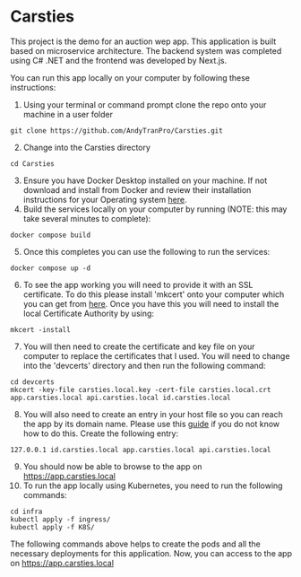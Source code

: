 # Carsties

This project is the demo for an auction wep app. This application is built based on microservice architecture. The backend system was completed using C# .NET and the frontend was developed by Next.js.

You can run this app locally on your computer by following these instructions:

1. Using your terminal or command prompt clone the repo onto your machine in a user folder 

```
git clone https://github.com/AndyTranPro/Carsties.git
```
2. Change into the Carsties directory
```
cd Carsties
```
3. Ensure you have Docker Desktop installed on your machine.  If not download and install from Docker and review their installation instructions for your Operating system [here](https://docs.docker.com/desktop/).
4. Build the services locally on your computer by running (NOTE: this may take several minutes to complete):
```
docker compose build
```
5. Once this completes you can use the following to run the services:
```
docker compose up -d
```
6. To see the app working you will need to provide it with an SSL certificate.   To do this please install 'mkcert' onto your computer which you can get from [here](https://github.com/FiloSottile/mkcert).  Once you have this you will need to install the local Certificate Authority by using:
```
mkcert -install
```
7. You will then need to create the certificate and key file on your computer to replace the certificates that I used.   You will need to change into the 'devcerts' directory and then run the following command:
```
cd devcerts
mkcert -key-file carsties.local.key -cert-file carsties.local.crt app.carsties.local api.carsties.local id.carsties.local
```
8.  You will also need to create an entry in your host file so you can reach the app by its domain name.   Please use this [guide](https://www.hostinger.com/tutorials/how-to-edit-hosts-file) if you do not know how to do this.  Create the following entry:
```
127.0.0.1 id.carsties.local app.carsties.local api.carsties.local
```
9. You should now be able to browse to the app on https://app.carsties.local
10. To run the app locally using Kubernetes, you need to run the following commands:
```
cd infra
kubectl apply -f ingress/
kubectl apply -f K8S/
```
The following commands above helps to create the pods and all the necessary deployments for this application. Now, you can access to the app on https://app.carsties.local
